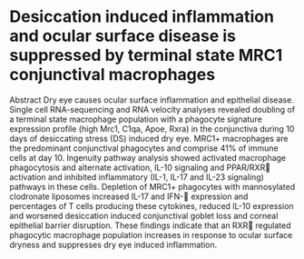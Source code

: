 # Desiccation induced inflammation and ocular surface disease is suppressed by terminal state MRC1 conjunctival macrophages 
Abstract
Dry eye causes ocular surface inflammation and epithelial disease. Single cell RNA-sequencing and RNA velocity analyses revealed doubling of a terminal state macrophage population with a phagocyte signature expression profile (high Mrc1, C1qa, Apoe, Rxra) in the conjunctiva during 10 days of desiccating stress (DS) induced dry eye. MRC1+ macrophages are the predominant conjunctival phagocytes and comprise 41% of immune cells at day 10. Ingenuity pathway analysis showed activated macrophage phagocytosis and alternate activation, IL-10 signaling and PPAR/RXR activation and inhibited inflammatory (IL-1, IL-17 and IL-23 signaling) pathways in these cells. Depletion of MRC1+ phagocytes with mannosylated clodronate liposomes increased IL-17 and IFN- expression and percentages of T cells producing these cytokines, reduced IL-10 expression and worsened desiccation induced conjunctival goblet loss and corneal epithelial barrier disruption. These findings indicate that an RXR regulated phagocytic macrophage population increases in response to ocular surface dryness and suppresses dry eye induced inflammation. 
